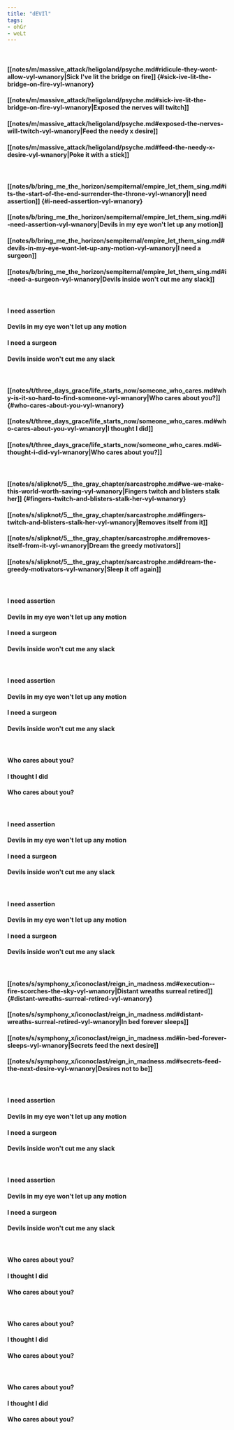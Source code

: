 ```yaml
---
title: "dEVIl"
tags:
- ohGr
- weLt
---
```

&nbsp;
#### [[notes/m/massive_attack/heligoland/psyche.md#ridicule-they-wont-allow-vyl-wnanory|Sick I've lit the bridge on fire]] {#sick-ive-lit-the-bridge-on-fire-vyl-wnanory}
#### [[notes/m/massive_attack/heligoland/psyche.md#sick-ive-lit-the-bridge-on-fire-vyl-wnanory|Exposed the nerves will twitch]]
#### [[notes/m/massive_attack/heligoland/psyche.md#exposed-the-nerves-will-twitch-vyl-wnanory|Feed the needy x desire]]
#### [[notes/m/massive_attack/heligoland/psyche.md#feed-the-needy-x-desire-vyl-wnanory|Poke it with a stick]]
&nbsp;
#### [[notes/b/bring_me_the_horizon/sempiternal/empire_let_them_sing.md#its-the-start-of-the-end-surrender-the-throne-vyl-wnanory|I need assertion]] {#i-need-assertion-vyl-wnanory}
#### [[notes/b/bring_me_the_horizon/sempiternal/empire_let_them_sing.md#i-need-assertion-vyl-wnanory|Devils in my eye won't let up any motion]]
#### [[notes/b/bring_me_the_horizon/sempiternal/empire_let_them_sing.md#devils-in-my-eye-wont-let-up-any-motion-vyl-wnanory|I need a surgeon]]
#### [[notes/b/bring_me_the_horizon/sempiternal/empire_let_them_sing.md#i-need-a-surgeon-vyl-wnanory|Devils inside won't cut me any slack]]
&nbsp;
#### I need assertion
#### Devils in my eye won't let up any motion
#### I need a surgeon
#### Devils inside won't cut me any slack
&nbsp;
#### [[notes/t/three_days_grace/life_starts_now/someone_who_cares.md#why-is-it-so-hard-to-find-someone-vyl-wnanory|Who cares about you?]] {#who-cares-about-you-vyl-wnanory}
#### [[notes/t/three_days_grace/life_starts_now/someone_who_cares.md#who-cares-about-you-vyl-wnanory|I thought I did]]
#### [[notes/t/three_days_grace/life_starts_now/someone_who_cares.md#i-thought-i-did-vyl-wnanory|Who cares about you?]]
&nbsp;
#### [[notes/s/slipknot/5__the_gray_chapter/sarcastrophe.md#we-we-make-this-world-worth-saving-vyl-wnanory|Fingers twitch and blisters stalk her]] {#fingers-twitch-and-blisters-stalk-her-vyl-wnanory}
#### [[notes/s/slipknot/5__the_gray_chapter/sarcastrophe.md#fingers-twitch-and-blisters-stalk-her-vyl-wnanory|Removes itself from it]]
#### [[notes/s/slipknot/5__the_gray_chapter/sarcastrophe.md#removes-itself-from-it-vyl-wnanory|Dream the greedy motivators]]
#### [[notes/s/slipknot/5__the_gray_chapter/sarcastrophe.md#dream-the-greedy-motivators-vyl-wnanory|Sleep it off again]]
&nbsp;
#### I need assertion
#### Devils in my eye won't let up any motion
#### I need a surgeon
#### Devils inside won't cut me any slack
&nbsp;
#### I need assertion
#### Devils in my eye won't let up any motion
#### I need a surgeon
#### Devils inside won't cut me any slack
&nbsp;
#### Who cares about you?
#### I thought I did
#### Who cares about you?
&nbsp;
#### I need assertion
#### Devils in my eye won't let up any motion
#### I need a surgeon
#### Devils inside won't cut me any slack
&nbsp;
#### I need assertion
#### Devils in my eye won't let up any motion
#### I need a surgeon
#### Devils inside won't cut me any slack
&nbsp;
#### [[notes/s/symphony_x/iconoclast/reign_in_madness.md#execution--fire-scorches-the-sky-vyl-wnanory|Distant wreaths surreal retired]] {#distant-wreaths-surreal-retired-vyl-wnanory}
#### [[notes/s/symphony_x/iconoclast/reign_in_madness.md#distant-wreaths-surreal-retired-vyl-wnanory|In bed forever sleeps]]
#### [[notes/s/symphony_x/iconoclast/reign_in_madness.md#in-bed-forever-sleeps-vyl-wnanory|Secrets feed the next desire]]
#### [[notes/s/symphony_x/iconoclast/reign_in_madness.md#secrets-feed-the-next-desire-vyl-wnanory|Desires not to be]]
&nbsp;
#### I need assertion
#### Devils in my eye won't let up any motion
#### I need a surgeon
#### Devils inside won't cut me any slack
&nbsp;
#### I need assertion
#### Devils in my eye won't let up any motion
#### I need a surgeon
#### Devils inside won't cut me any slack
&nbsp;
#### Who cares about you?
#### I thought I did
#### Who cares about you?
&nbsp;
#### Who cares about you?
#### I thought I did
#### Who cares about you?
&nbsp;
#### Who cares about you?
#### I thought I did
#### Who cares about you?
